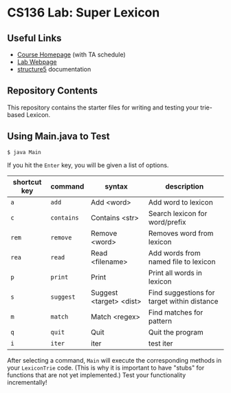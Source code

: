 # CS136 Lab: Super Lexicon

## Useful Links
* [Course Homepage](https://williams-cs.github.io/cs136s22-www/) (with TA schedule)
* [Lab Webpage](https://williams-cs.github.io/cs136s22-www/assets/labs/lexicon/lexicon.html)
* [structure5](http://www.cs.williams.edu/~bailey/JavaStructures/doc/structure5/index.html) documentation


## Repository Contents
This repository contains the starter files for writing and testing your trie-based Lexicon.

## Using Main.java to Test

```
$ java Main
```

If you hit the `Enter` key, you will be given a list of options.

|shortcut key|command|syntax|description|
|-|-|-|-|
|`a`|`add`|Add &lt;word&gt;|Add word to lexicon|
|`c`|`contains`|Contains &lt;str&gt;|Search lexicon for word/prefix|
|`rem`|`remove`|Remove &lt;word&gt;|Removes word from lexicon|
|`rea`|`read`|Read &lt;filename&gt;|Add words from named file to lexicon|
|`p`|`print`|Print|Print all words in lexicon|
|`s`|`suggest`|Suggest &lt;target&gt; &lt;dist&gt;|Find suggestions for target within distance|
|`m`|`match`|Match &lt;regex&gt;|Find matches for pattern|
|`q`|`quit`|Quit|Quit the program|
|`i`|`iter`|iter|test iter|

After selecting a command, `Main` will execute the corresponding methods in your `LexiconTrie` code. (This is why it is important to have "stubs" for functions that are not yet implemented.) Test your functionality
incrementally!
